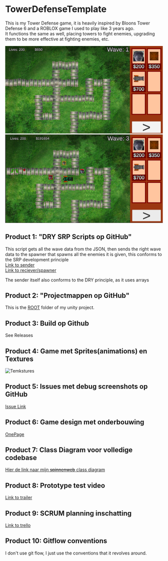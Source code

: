 # TowerDefenseTemplate

This is my Tower Defense game, it is heavily inspired by Bloons Tower Defense 6 and a ROBLOX game I used to play like 3 years ago. <br>
It functions the same as well, placing towers to fight enemies, upgrading them to be more effective at fighting enemies, etc.

![image](/Readme-Visuals/Basic.png)
![image](/Readme-Visuals/Playing.png)

## Product 1: "DRY SRP Scripts op GitHub"

This script gets all the wave data from the JSON, then sends the right wave data to the spawner that spawns all the enemies it is given, this conforms to the SRP development principle<br>
[Link to sender](/Tower%20Defense%20M5BO/Assets/Scripts/WaveSystem/WaveSpawner/WaveHolder.cs)<br>
[Link to reciever/spawner](/Tower%20Defense%20M5BO/Assets/Scripts/WaveSystem/WaveSpawner/WaveSpawner.cs)

The sender itself also conforms to the DRY principle, as it uses arrays 

## Product 2: "Projectmappen op GitHub"

This is the [ROOT](https://github.com/Wes34840/M5BO-TD/tree/Development/Tower%20Defense%20M5BO) folder of my unity project.

## Product 3: Build op Github

See Releases

## Product 4: Game met Sprites(animations) en Textures 

![Temkstures](Readme-Visuals/SpriteShowcase.gif)

## Product 5: Issues met debug screenshots op GitHub 

[Issue Link](https://github.com/Wes34840/M5BO-TD/issues/1)

## Product 6: Game design met onderbouwing 

[OnePage](/Tower%20Defense%20M5BO/Readme-Visuals/OnePage.png)

## Product 7: Class Diagram voor volledige codebase 

[Hier de link naar mijn ~~spinnenweb~~ class diagram](https://miro.com/app/board/uXjVNaqqrsI=/?share_link_id=274516325078)

## Product 8: Prototype test video

[Link to trailer](https://youtu.be/GIvBkyaUo_w)

## Product 9: SCRUM planning inschatting 

[Link to trello](https://trello.com/b/BlzbJ2ls/m5bo-td)

## Product 10: Gitflow conventions

I don't use git flow, I just use the conventions that it revolves around.
